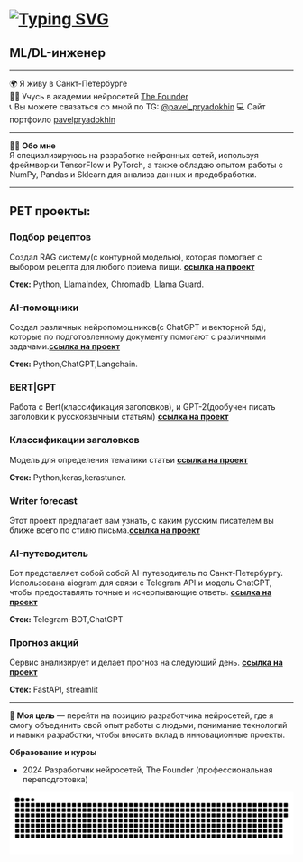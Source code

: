 <a href="https://github.com/pavelpryadokhin"><img src="https://readme-typing-svg.herokuapp.com?font=Fira+Code&weight=600&size=26&pause=1000&color=F7F7F7&repeat=false&random=false&width=435&lines=%D0%9F%D1%80%D0%B8%D0%B2%D0%B5%D1%82%2C+%D0%BC%D0%B5%D0%BD%D1%8F+%D0%B7%D0%BE%D0%B2%D1%83%D1%82+%D0%9F%D0%B0%D0%B2%D0%B5%D0%BB!" alt="Typing SVG" /></a>
=============================================================================================================================
## ML/DL-инженер 
-------------------
🌍 Я живу в Санкт-Петербурге  
👨‍🎓 Учусь в академии нейросетей [The Founder](https://academy.the-founder.ru/)  
📞 Вы можете связаться со мной по TG: [@pavel_pryadokhin](https://t.me/@pavel_pryadokhin)
💻 Сайт портфоило [pavelpryadokhin](https://pavelpryadokhin.github.io/)

---
👨‍💻 **Обо мне**  
Я специализируюсь на разработке нейронных сетей, используя фреймворки TensorFlow и PyTorch, а также обладаю опытом работы с NumPy, Pandas и Sklearn для анализа данных и предобработки. 
___
## PET проекты:
### Подбор рецептов
Создал  RAG систему(с контурной моделью), которая помогает с выбором рецепта для любого приема пищи. [**ссылка на проект**](https://github.com/pavelpryadokhin/RAG-system)

**Стек:** Python, LlamaIndex, Chromadb, Llama Guard.

### AI-помощники
Создал различных нейропомошников(с ChatGPT и векторной бд), которые по подготовленному документу помогают с различными задачами.[**ссылка на проект**](https://github.com/pavelpryadokhin/AI-Assistant)

**Стек:** Python,ChatGPT,Langchain.

### BERT|GPT
Работа с Bert(классификация заголовков), и GPT-2(дообучен писать заголовки к русскоязычным статьям)
[**ссылка на проект**](https://github.com/pavelpryadokhin/Transformer-BERT-GPT)

### Классификации заголовков
Модель для определения тематики статьи [**ссылка на проект**](https://github.com/pavelpryadokhin/Classification)

**Стек:** Python,keras,kerastuner.

### Writer forecast
Этот проект предлагает вам узнать, с каким русским писателем вы ближе всего по стилю письма.[**ссылка на проект**](https://github.com/pavelpryadokhin/Classification)

### AI-путеводитель
Бот представляет собой собой AI-путеводитель по Санкт-Петербургу. Использована aiogram для связи с Telegram API и модель ChatGPT, чтобы предоставлять точные и исчерпывающие ответы. [**ссылка на проект**](https://github.com/pavelpryadokhin/Telegram-BOT-ChatGPT)

**Стек:** Telegram-BOT,ChatGPT

### Прогноз акций
Сервис анализирует и делает прогноз на следующий день. [**ссылка на проект**](https://github.com/pavelpryadokhin/Stock-forecast)

**Стек:** FastAPI, streamlit
_____

🎯 **Моя цель** — перейти на позицию разработчика нейросетей, где я смогу объединить свой опыт работы с людьми, понимание технологий и навыки разработки, чтобы вносить вклад в инновационные проекты. 

**Образование и курсы**
* 2024 Разработчик нейросетей, The Founder (профессиональная переподготовка)
    </td>
  </tr>

<p align="center">
 <img width="600" src="github-snake.svg" alt="snake"/>
</p>
